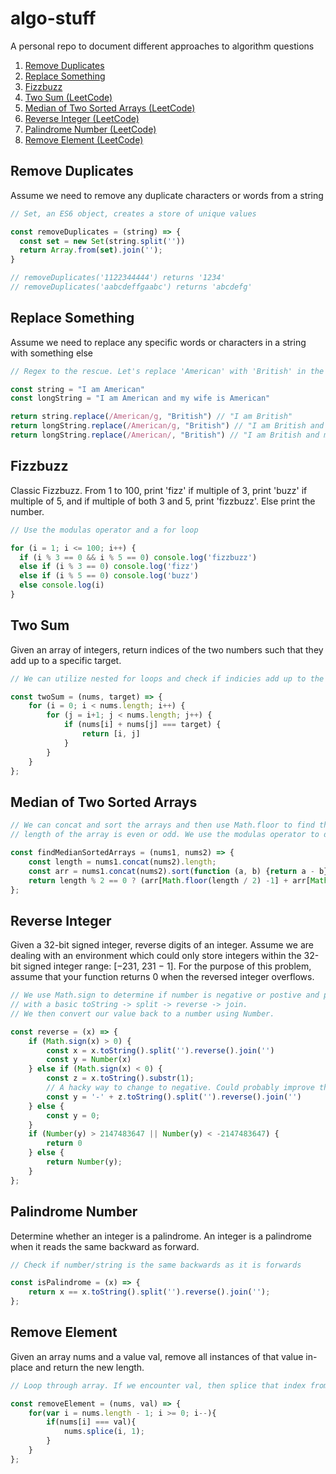 # algo-stuff
A personal repo to document different approaches to algorithm questions

1) [Remove Duplicates](https://github.com/therealtylerwells/algo-stuff#remove-duplicates)
2) [Replace Something](https://github.com/therealtylerwells/algo-stuff#replace-something)
3) [Fizzbuzz](https://github.com/therealtylerwells/algo-stuff#fizzbuzz)
4) [Two Sum (LeetCode)](https://github.com/therealtylerwells/algo-stuff#two-sum)
5) [Median of Two Sorted Arrays (LeetCode)](https://github.com/therealtylerwells/algo-stuff#median-of-two-sorted-arrays)
6) [Reverse Integer (LeetCode)](https://github.com/therealtylerwells/algo-stuff#reverse-integer)
7) [Palindrome Number (LeetCode)](https://github.com/therealtylerwells/algo-stuff#palindrome-number)
7) [Remove Element (LeetCode)](https://github.com/therealtylerwells/algo-stuff#remove-element)


## Remove Duplicates
Assume we need to remove any duplicate characters or words from a string
```js
// Set, an ES6 object, creates a store of unique values

const removeDuplicates = (string) => {
  const set = new Set(string.split(''))
  return Array.from(set).join('');
}

// removeDuplicates('1122344444') returns '1234'
// removeDuplicates('aabcdeffgaabc') returns 'abcdefg'

```

## Replace Something
Assume we need to replace any specific words or characters in a string with something else
```js
// Regex to the rescue. Let's replace 'American' with 'British' in the following string

const string = "I am American"
const longString = "I am American and my wife is American"

return string.replace(/American/g, "British") // "I am British"
return longString.replace(/American/g, "British") // "I am British and my wife is British"
return longString.replace(/American/, "British") // "I am British and my wife is American"
```

## Fizzbuzz
Classic Fizzbuzz. From 1 to 100, print 'fizz' if multiple of 3, print 'buzz' if multiple of 5, and if multiple of both 3 and 5, print 'fizzbuzz'. Else print the number.
```js
// Use the modulas operator and a for loop

for (i = 1; i <= 100; i++) {
  if (i % 3 == 0 && i % 5 == 0) console.log('fizzbuzz')
  else if (i % 3 == 0) console.log('fizz')
  else if (i % 5 == 0) console.log('buzz')
  else console.log(i)
}
```

## Two Sum
Given an array of integers, return indices of the two numbers such that they add up to a specific target.

```js
// We can utilize nested for loops and check if indicies add up to the target we want

const twoSum = (nums, target) => {
    for (i = 0; i < nums.length; i++) {
        for (j = i+1; j < nums.length; j++) {
            if (nums[i] + nums[j] === target) {
                return [i, j]
            }
        }
    }
};
```

## Median of Two Sorted Arrays
```js
// We can concat and sort the arrays and then use Math.floor to find the median based on whether the 
// length of the array is even or odd. We use the modulas operator to determine even or odd.

const findMedianSortedArrays = (nums1, nums2) => {
    const length = nums1.concat(nums2).length;
    const arr = nums1.concat(nums2).sort(function (a, b) {return a - b})
    return length % 2 == 0 ? (arr[Math.floor(length / 2) -1] + arr[Math.floor(length / 2)]) / 2 : arr[Math.floor(length / 2)]
};
```

## Reverse Integer
Given a 32-bit signed integer, reverse digits of an integer. Assume we are dealing with an environment which could only store integers within the 32-bit signed integer range: [−231,  231 − 1]. For the purpose of this problem, assume that your function returns 0 when the reversed integer overflows.
```js
// We use Math.sign to determine if number is negative or postive and proceed conditionally 
// with a basic toString -> split -> reverse -> join. 
// We then convert our value back to a number using Number.

const reverse = (x) => {
    if (Math.sign(x) > 0) {
        const x = x.toString().split('').reverse().join('')
        const y = Number(x)
    } else if (Math.sign(x) < 0) {
        const z = x.toString().substr(1);
        // A hacky way to change to negative. Could probably improve this
        const y = '-' + z.toString().split('').reverse().join('')
    } else {
        const y = 0;
    }
    if (Number(y) > 2147483647 || Number(y) < -2147483647) {
        return 0
    } else {
        return Number(y);
    }
};
```
## Palindrome Number
Determine whether an integer is a palindrome. An integer is a palindrome when it reads the same backward as forward.

```js
// Check if number/string is the same backwards as it is forwards

const isPalindrome = (x) => {
    return x == x.toString().split('').reverse().join('');
};
```
## Remove Element
Given an array nums and a value val, remove all instances of that value in-place and return the new length.

```js
// Loop through array. If we encounter val, then splice that index from the array.

const removeElement = (nums, val) => {
    for(var i = nums.length - 1; i >= 0; i--){
        if(nums[i] === val){
            nums.splice(i, 1);
        }
    }
};
```
